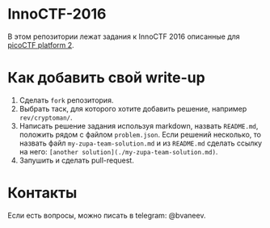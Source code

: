 # InnoCTF-2016
В этом репозитории лежат задания к InnoCTF 2016 описанные для [picoCTF platform 2](https://github.com/picoCTF/picoCTF-Platform-2).



# Как добавить свой write-up

1. Сделать `fork` репозитория.
2. Выбрать таск, для которого хотите добавить решение, например `rev/cryptoman/`.
3. Написать решение задания используя markdown, назвать `README.md`, положить рядом с файлом `problem.json`. Если решений несколько, то назвать файл `my-zupa-team-solution.md` и из `README.md` сделать ссылку на него: `[another solution](./my-zupa-team-solution.md)`.
4. Запушить и сделать pull-request.



# Контакты

Если есть вопросы, можно писать в telegram: @bvaneev.